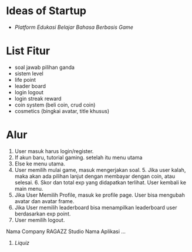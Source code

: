 # Ideas of Startup 
<!-- - Jual beli TCG / NFT -->
<!-- - Sewa 3D Printing -->
<!-- - Perpus Online -->
- *Platform Edukasi Belajar Bahasa Berbasis Game*
<!-- - Translate Dokumen -->
<!-- - Sistem Informasi Komplain Dosen -->
<!-- - Sistem Tutor Offline/Online -->

# List Fitur
- soal jawab pilihan ganda
- sistem level
- life point
- leader board
- login logout
- login streak reward
- coin system (beli coin, crud coin)
- cosmetics (bingkai avatar, title khusus)

# Alur
1. User masuk harus login/register. 
2. If akun baru, tutorial gaming. setelah itu menu utama
3. Else ke menu utama.
4. User memilih mulai game, masuk mengerjakan soal.
	5. Jika user kalah, maka akan ada pilihan lanjut dengan membayar dengan coin, atau selesai.
	6. Skor dan total exp yang didapatkan terlihat. User kembali ke main menu.
7. Jika User Memilih Profile, masuk ke profile page. User bisa mengubah avatar dan avatar frame.
8. Jika User memilih leaderboard bisa menampilkan leaderboard user berdasarkan exp point.
9. User memilih logout.

Nama Company RAGAZZ Studio
Nama Aplikasi ...
1. *Liquiz*
<!-- 2. Legenda Bahasa  -->
